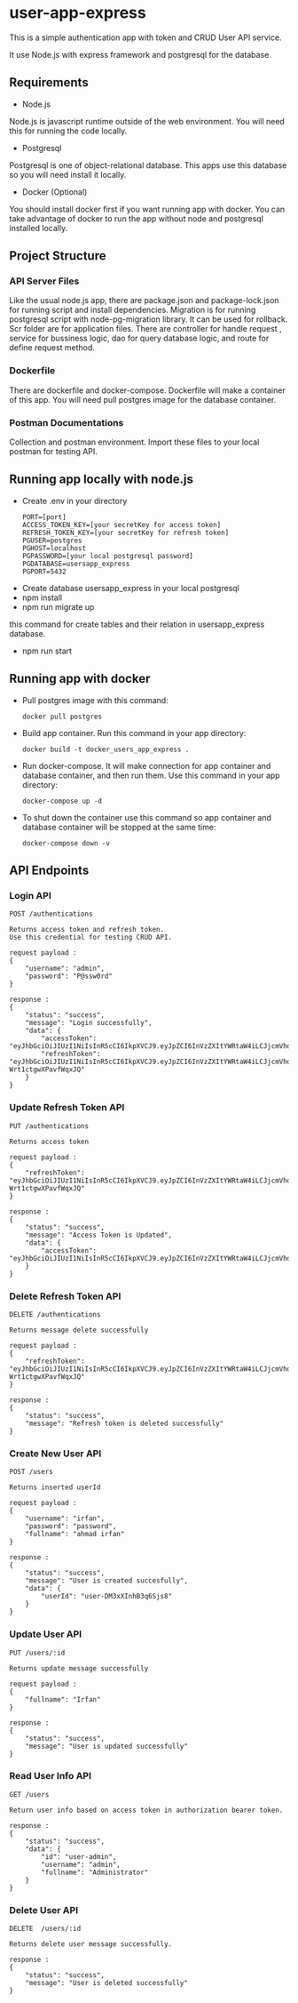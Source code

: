 ﻿# user-app-express
 This is a simple authentication app with token and CRUD User API service.
 
 It use Node.js with express framework and postgresql for the database.
 
 ## Requirements
 
 - Node.js
 
 Node.js is javascript runtime outside of the web environment. You will need this for running the code locally.
 
 - Postgresql
 
 Postgresql is one of object-relational database. This apps use this database so you will need install it locally.
 
 - Docker (Optional)
 
You should install docker first if you want running app with docker. You can take advantage of docker to run the app without node and postgresql installed locally.

 ## Project Structure
 
 ### API Server Files
 
 Like the usual node.js app, there are package.json and package-lock.json for running script and install dependencies. Migration is for running postgresql script with node-pg-migration library. It can be used for rollback. Scr folder are for application files. There are controller for handle request , service for bussiness logic, dao for query database logic, and route for define request method.
 
 ### Dockerfile
 
 There are dockerfile and docker-compose. Dockerfile will make a container of this app. You will need pull postgres image for the database container. 
 
 ### Postman Documentations
 
 Collection and postman environment. Import these files to your local postman for testing API.
 
 ## Running app locally with node.js
 
 - Create .env in your directory
    ````
    PORT=[port]
    ACCESS_TOKEN_KEY=[your secretKey for access token]
    REFRESH_TOKEN_KEY=[your secretKey for refresh token]
    PGUSER=postgres
    PGHOST=localhost
    PGPASSWORD=[your local postgresql password]
    PGDATABASE=usersapp_express
    PGPORT=5432
    ````
 - Create database usersapp_express in your local postgresql
 - npm install
 - npm run migrate up
 
 this command for create tables and their relation in usersapp_express database.
 
 - npm run start

 ## Running app with docker
 
 - Pull postgres image with this command:
   ````
   docker pull postgres
   ````
 - Build app container. Run this command in your app directory:
   ````
   docker build -t docker_users_app_express .
   ````
 - Run docker-compose. It will make connection for app container and database container, and then run them. Use this command in your app directory:
   ````
   docker-compose up -d
   ````
 - To shut down the container use this command so app container and database container will be stopped at the same time: 
   ````
   docker-compose down -v
   ````

## API Endpoints
### Login API
````
POST /authentications

Returns access token and refresh token.
Use this credential for testing CRUD API.

request payload :
{
    "username": "admin",
    "password": "P@ssw0rd"
}

response :
{
    "status": "success",
    "message": "Login successfully",
    "data": {
        "accessToken": "eyJhbGciOiJIUzI1NiIsInR5cCI6IkpXVCJ9.eyJpZCI6InVzZXItYWRtaW4iLCJjcmVhdGVBY2Nlc3MiOnRydWUsInVwZGF0ZUFjY2VzcyI6dHJ1ZSwicmVhZEFjY2VzcyI6dHJ1ZSwiZGVsZXRlQWNjZXNzIjp0cnVlLCJpYXQiOjE2NDA1OTQ4NzcsImV4cCI6MTY0MDU5NDkzN30.zN7OvRxbClkMuCrNlojEfiP97AxBNi3UxjKmFBezLx4",
        "refreshToken": "eyJhbGciOiJIUzI1NiIsInR5cCI6IkpXVCJ9.eyJpZCI6InVzZXItYWRtaW4iLCJjcmVhdGVBY2Nlc3MiOnRydWUsInVwZGF0ZUFjY2VzcyI6dHJ1ZSwicmVhZEFjY2VzcyI6dHJ1ZSwiZGVsZXRlQWNjZXNzIjp0cnVlLCJpYXQiOjE2NDA1OTQ4Nzd9.9Pys9jN2bq5cIbeVKJb6_3fX-Wrt1ctgwXPavfWqxJQ"
    }
}
````

### Update Refresh Token API
````
PUT /authentications

Returns access token

request payload :
{
    "refreshToken": "eyJhbGciOiJIUzI1NiIsInR5cCI6IkpXVCJ9.eyJpZCI6InVzZXItYWRtaW4iLCJjcmVhdGVBY2Nlc3MiOnRydWUsInVwZGF0ZUFjY2VzcyI6dHJ1ZSwicmVhZEFjY2VzcyI6dHJ1ZSwiZGVsZXRlQWNjZXNzIjp0cnVlLCJpYXQiOjE2NDA1OTQ4Nzd9.9Pys9jN2bq5cIbeVKJb6_3fX-Wrt1ctgwXPavfWqxJQ"
}

response :
{
    "status": "success",
    "message": "Access Token is Updated",
    "data": {
        "accessToken": "eyJhbGciOiJIUzI1NiIsInR5cCI6IkpXVCJ9.eyJpZCI6InVzZXItYWRtaW4iLCJjcmVhdGVBY2Nlc3MiOnRydWUsInJlYWRBY2Nlc3MiOnRydWUsInVwZGF0ZUFjY2VzcyI6dHJ1ZSwiZGVsZXRlQWNjZXNzIjp0cnVlLCJpYXQiOjE2NDA1OTQ4OTIsImV4cCI6MTY0MDU5NDk1Mn0.U0P_YOII6aTjDN2UYdD_WjhUSlxhnC2ea_1EpMrxuKM"
    }
}
````

### Delete Refresh Token API
````
DELETE /authentications

Returns message delete successfully

request payload :
{
    "refreshToken": "eyJhbGciOiJIUzI1NiIsInR5cCI6IkpXVCJ9.eyJpZCI6InVzZXItYWRtaW4iLCJjcmVhdGVBY2Nlc3MiOnRydWUsInVwZGF0ZUFjY2VzcyI6dHJ1ZSwicmVhZEFjY2VzcyI6dHJ1ZSwiZGVsZXRlQWNjZXNzIjp0cnVlLCJpYXQiOjE2NDA1OTQ4Nzd9.9Pys9jN2bq5cIbeVKJb6_3fX-Wrt1ctgwXPavfWqxJQ"
}

response :
{
    "status": "success",
    "message": "Refresh token is deleted successfully"
}
````
### Create New User API
````
POST /users

Returns inserted userId

request payload :
{
    "username": "irfan",
    "password": "password",
    "fullname": "ahmad irfan"
}

response :
{
    "status": "success",
    "message": "User is created succesfully",
    "data": {
        "userId": "user-DM3xXInhB3q6Sjs8"
    }
}
````
### Update User API
````
PUT /users/:id

Returns update message successfully

request payload :
{
    "fullname": "Irfan"
}

response :
{
    "status": "success",
    "message": "User is updated successfully"
}
````
### Read User Info API
````
GET /users

Return user info based on access token in authorization bearer token.

response :
{
    "status": "success",
    "data": {
        "id": "user-admin",
        "username": "admin",
        "fullname": "Administrator"
    }
}
````
### Delete User API
````
DELETE  /users/:id

Returns delete user message successfully.

response :
{
    "status": "success",
    "message": "User is deleted successfully"
}
````
  
 
 
 
 
 
 
 
